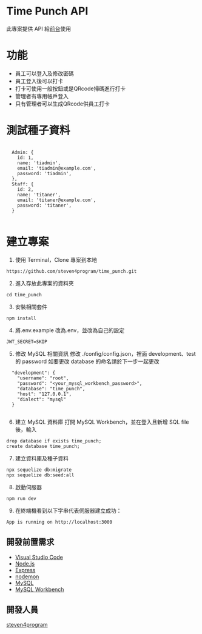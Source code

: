 # Time Punch API

此專案提供 API 給[前台](https://steven4program.github.io/time-punch-vue)使用

# 功能

- 員工可以登入及修改密碼
- 員工登入後可以打卡
- 打卡可使用一般按鈕或是QRcode掃碼進行打卡
- 管理者有專用帳戶登入
- 只有管理者可以生成QRcode供員工打卡

# 測試種子資料

```

  Admin: {
    id: 1,
    name: 'tiadmin',
    email: 'tiadmin@example.com',
    password: 'tiadmin',
  },
  Staff: {
    id: 2,
    name: 'titaner',
    email: 'titaner@example.com',
    password: 'titaner',
  }
  
```

# 建立專案

1. 使用 Terminal，Clone 專案到本地

```
https://github.com/steven4program/time_punch.git
```

2. 進入存放此專案的資料夾

```
cd time_punch
```

3. 安裝相關套件

```
npm install
```

4. 將.env.example 改為.env，並改為自己的設定

```
JWT_SECRET=SKIP

```

5. 修改 MySQL 相關資訊
   修改 ./config/config.json，裡面 development、test 的 password
   如要更改 database 的命名請於下一步一起更改

```
  "development": {
    "username": "root",
    "password": "<your_mysql_workbench_password>",
    "database": "time_punch",
    "host": "127.0.0.1",
    "dialect": "mysql"
  }
  
```

6. 建立 MySQL 資料庫
   打開 MySQL Workbench，並在登入且新增 SQL file 後，輸入

```
drop database if exists time_punch;
create database time_punch;
```

7. 建立資料庫及種子資料

```
npx sequelize db:migrate
npx sequelize db:seed:all
```

8. 啟動伺服器

```
npm run dev
```

9. 在終端機看到以下字串代表伺服器建立成功：

```
App is running on http://localhost:3000
```


## 開發前置需求

- [Visual Studio Code](https://code.visualstudio.com/)
- [Node.js](https://nodejs.org/en/)
- [Express](https://www.npmjs.com/package/express)
- [nodemon](https://www.npmjs.com/package/nodemon)
- [MySQL](https://www.mysql.com/)
- [MySQL Workbench](https://dev.mysql.com/downloads/mysql/)

## 開發人員

[steven4program](https://github.com/steven4program)
